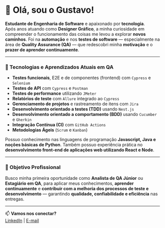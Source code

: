 # 👋 Olá, sou o Gustavo!

**Estudante de Engenharia de Software** e apaixonado por **tecnologia**.  
Após anos atuando como **Designer Gráfico**, a minha curiosidade em compreender o funcionamento das coisas me levou a explorar **novos caminhos**. Foi na **automação** e nos **testes de software** — especialmente na área de **Quality Assurance (QA)** — que redescobri minha **motivação** e o **prazer de aprender continuamente**.  

---

### 🧪 Tecnologias e Aprendizados Atuais em QA

- **Testes funcionais**, E2E e de componentes (frontend) com `Cypress` e `Selenium`
- **Testes de API** com `Cypress` e `Postman`
- **Testes de performance** utilizando `JMeter`
- **Relatórios de teste** com `Allure` integrado ao `Cypress`
- **Gerenciamento de projetos** e rastreamento de itens com `Jira`
- **Desenvolvimento orientado a testes (TDD)** usando `Nest.js`
- **Desenvolvimento orientado a comportamento (BDD)** usando `Cucumber` e `Gherkin`
- **Integração Contínua (CI)** com `GitHub Actions`
- **Metodologias Ágeis** (`Scrum` e `Kanban`)

Possuo conhecimento nas linguagens de programação **Javascript, Java e noções básicas de Python**. Também possuo experiência prática no **desenvolvimento front-end de aplicações web utilizando React e Node**.

---

### 🎯 Objetivo Profissional

Busco minha primeira oportunidade como **Analista de QA Júnior** ou **Estagiário em QA**, para aplicar meus conhecimentos, **aprender continuamente** e **contribuir com a melhoria dos processos de teste e desenvolvimento** — garantindo **qualidade, confiabilidade e eficiência** nas entregas.  

---

📫 **Vamos nos conectar?**  
[LinkedIn](http://www.linkedin.com/in/guspedrosa) | [E-mail](mailto:heyguspedrosa@gmail.com)


<!--
![Snake animation](https://github.com/edsonfsousa/edsonfsousa/blob/output/github-contribution-grid-snake.svg)

  
[![Typing SVG](https://readme-typing-svg.herokuapp.com?font=Firacode&duration=4800&vCenter=true&lines=Technology+Lover!)](https://git.io/typing-svg)

-->

